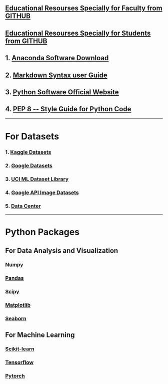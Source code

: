 ## [Educational Resourses Specially for Faculty from GITHUB](https://education.github.com/toolbox)
## [Educational Resourses Specially for Students from GITHUB](https://education.github.com/pack)


## 1. [Anaconda Software Download](https://www.anaconda.com/products/individual)
## 2. [Markdown Syntax user Guide](https://guides.github.com/features/mastering-markdown/)
## 3. [Python Software Official Website](http://python.org/)
## 4. [PEP 8 -- Style Guide for Python Code](https://www.python.org/dev/peps/pep-0008/)

******************************

# For Datasets

### 1. [Kaggle Datasets](https://www.kaggle.com/)
### 2. [Google Datasets](https://datasetsearch.research.google.com/)
### 3. [UCI ML Dataset Library](https://archive.ics.uci.edu/ml/datasets.php)
### 4. [Google API Image Datasets](https://storage.googleapis.com/openimages/web/index.html)
### 5. [Data Center](https://data.world/)

********************
# Python Packages
## For Data Analysis and Visualization
### [Numpy](https://numpy.org/)
### [Pandas](https://pandas.pydata.org/)
### [Scipy](https://www.scipy.org/)
### [Matplotlib](http://matplotlib.org/)
### [Seaborn](https://seaborn.pydata.org/)

## For Machine Learning
### [Scikit-learn](https://scikit-learn.org/)
### [Tensorflow](http://tensorflow.org/)
### [Pytorch](https://pytorch.org/)
